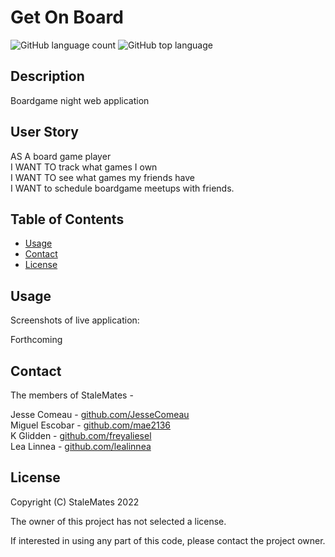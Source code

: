 # Get On Board
![GitHub language count](https://img.shields.io/github/languages/count/P3T1-StaleMates/GetOnBoard)
![GitHub top language](https://img.shields.io/github/languages/top/P3T1-StaleMates/GetOnBoard)

## Description

Boardgame night web application

## User Story

AS A board game player  
I WANT TO track what games I own  
I WANT TO see what games my friends have  
I WANT to schedule boardgame meetups with friends.

## Table of Contents

- [Usage](#usage)
- [Contact](#contact)
- [License](#license)

## Usage

Screenshots of live application:

Forthcoming

## Contact

The members of StaleMates -

Jesse Comeau - [github.com/JesseComeau](https://github.com/JesseComeau)  
Miguel Escobar - [github.com/mae2136](https://github.com/mae2136)  
K Glidden - [github.com/freyaliesel](https://github.com/freyaliesel)  
Lea Linnea - [github.com/lealinnea](https://github.com/lealinnea)

## License

Copyright (C) StaleMates 2022

The owner of this project has not selected a license.

If interested in using any part of this code, please contact the project owner.